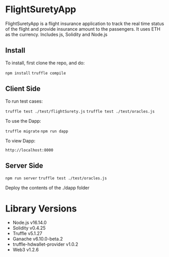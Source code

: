 # FlightSuretyApp

FlightSuretyApp is a flight insurance application to track the real time status of the flight and provide insurance amount to the passengers. It uses ETH as the currency. Includes js, Solidity and Node.js

## Install

To install, first clone the repo, and do:

`npm install`
`truffle compile`

## Client Side

To run test cases:

`truffle test ./test/flightSurety.js`
`truffle test ./test/oracles.js`

To use the Dapp:

`truffle migrate`
`npm run dapp`

To view Dapp:

`http://localhost:8000`

## Server Side

`npm run server`
`truffle test ./test/oracles.js`

Deploy the contents of the ./dapp folder

# Library Versions

- Node.js v16.14.0
- Solidity v0.4.25
- Truffle v5.1.27
- Ganache v6.10.0-beta.2
- truffle-hdwallet-provider v1.0.2
- Web3 v1.2.6
